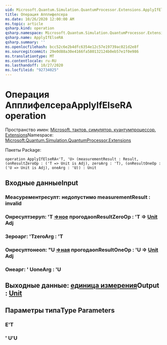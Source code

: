 ```yaml
---
uid: Microsoft.Quantum.Simulation.QuantumProcessor.Extensions.ApplyIfElseRA
title: Операция Апплифелсера
ms.date: 10/26/2020 12:00:00 AM
ms.topic: article
qsharp.kind: operation
qsharp.namespace: Microsoft.Quantum.Simulation.QuantumProcessor.Extensions
qsharp.name: ApplyIfElseRA
qsharp.summary: ''
ms.openlocfilehash: bcc52c6e2b4dfc6354e12c57e19739ac021d2e8f
ms.sourcegitcommit: 29e0d88a30e4166fa580132124b0eb57e1f0e986
ms.translationtype: MT
ms.contentlocale: ru-RU
ms.lasthandoff: 10/27/2020
ms.locfileid: "92734025"
---
```

# <a name="applyifelsera-operation"></a><span data-ttu-id="095b5-102">Операция Апплифелсера</span><span class="sxs-lookup"><span data-stu-id="095b5-102">ApplyIfElseRA operation</span></span>

<span data-ttu-id="095b5-103">Пространство имен: [Microsoft. тактов. симулятор. куантумпроцессор. Extensions](xref:Microsoft.Quantum.Simulation.QuantumProcessor.Extensions)</span><span class="sxs-lookup"><span data-stu-id="095b5-103">Namespace: [Microsoft.Quantum.Simulation.QuantumProcessor.Extensions](xref:Microsoft.Quantum.Simulation.QuantumProcessor.Extensions)</span></span>

<span data-ttu-id="095b5-104">Пакеты [](https://nuget.org/packages/)</span><span class="sxs-lookup"><span data-stu-id="095b5-104">Package: [](https://nuget.org/packages/)</span></span>




```qsharp
operation ApplyIfElseRA<'T, 'U> (measurementResult : Result, (onResultZeroOp : ('T => Unit is Adj), zeroArg : 'T), (onResultOneOp : ('U => Unit is Adj), oneArg : 'U)) : Unit
```


## <a name="input"></a><span data-ttu-id="095b5-105">Входные данные</span><span class="sxs-lookup"><span data-stu-id="095b5-105">Input</span></span>

### <a name="measurementresult--__invalidresult__"></a><span data-ttu-id="095b5-106">Меасурементресулт: __недопустимо <Result>__</span><span class="sxs-lookup"><span data-stu-id="095b5-106">measurementResult : __invalid<Result>__</span></span>




### <a name="onresultzeroop--t--unit-adj"></a><span data-ttu-id="095b5-107">Онресултзеруп: 'T [=>ное](xref:microsoft.quantum.lang-ref.unit) прогода</span><span class="sxs-lookup"><span data-stu-id="095b5-107">onResultZeroOp : 'T => [Unit](xref:microsoft.quantum.lang-ref.unit) Adj</span></span>




### <a name="zeroarg--t"></a><span data-ttu-id="095b5-108">Зероарг: 'T</span><span class="sxs-lookup"><span data-stu-id="095b5-108">zeroArg : 'T</span></span>




### <a name="onresultoneop--u--unit-adj"></a><span data-ttu-id="095b5-109">Онресултонеоп: "U [=>ная](xref:microsoft.quantum.lang-ref.unit) прогода</span><span class="sxs-lookup"><span data-stu-id="095b5-109">onResultOneOp : 'U => [Unit](xref:microsoft.quantum.lang-ref.unit) Adj</span></span>




### <a name="onearg--u"></a><span data-ttu-id="095b5-110">Онеарг: ' U</span><span class="sxs-lookup"><span data-stu-id="095b5-110">oneArg : 'U</span></span>





## <a name="output--unit"></a><span data-ttu-id="095b5-111">Выходные данные: [единица измерения](xref:microsoft.quantum.lang-ref.unit)</span><span class="sxs-lookup"><span data-stu-id="095b5-111">Output : [Unit](xref:microsoft.quantum.lang-ref.unit)</span></span>



## <a name="type-parameters"></a><span data-ttu-id="095b5-112">Параметры типа</span><span class="sxs-lookup"><span data-stu-id="095b5-112">Type Parameters</span></span>

### <a name="t"></a><span data-ttu-id="095b5-113">Е</span><span class="sxs-lookup"><span data-stu-id="095b5-113">'T</span></span>


### <a name="u"></a><span data-ttu-id="095b5-114">' U</span><span class="sxs-lookup"><span data-stu-id="095b5-114">'U</span></span>

